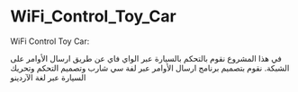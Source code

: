 # WiFi_Control_Toy_Car
WiFi Control Toy Car:


في هذا المشروع نقوم بالتحكم بالسيارة عبر الواي فاي عن طريق ارسال الأوامر على الشبكة.
نقوم بتصميم برنامج ارسال الأوامر عبر لفة سي شارب
وتصميم التحكم وتحريك السيارة عبر لغة الآردينو
